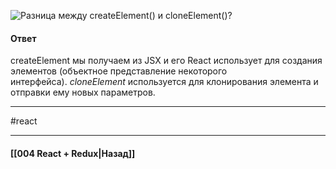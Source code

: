 ![Разница между `createElement()` и `cloneElement()`?](https://youtu.be/ngyOYuTrUk8?t=816)

#### Ответ

createElement мы получаем из JSX и его React использует для создания элементов (объектное представление некоторого интерфейса). _cloneElement_ используется для клонирования элемента и отправки ему новых параметров.


____
#react

____

#### [[004 React + Redux|Назад]]